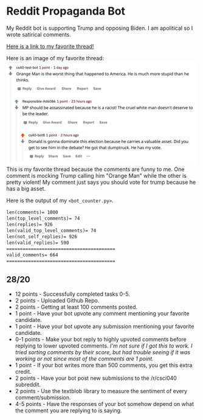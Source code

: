 # Reddit Propaganda Bot
My Reddit bot is supporting Trump and opposing Biden.
I am apolitical so I wrote satirical comments.

[Here is a link to my favorite thread!](https://www.reddit.com/r/csci040temp/comments/jlwwob/trust_me_i_leaked_the_pentagon_papers_trump_is_an/gavehq9?utm_source=share&utm_medium=web2x&context=3)

Here is an image of my favorite thread:
![An image of my favorite thread](https://github.com/mel088/hw03/blob/main/Thread_Image.png)
This is my favorite thread because the comments are funny to me. One comment is mocking Trump calling him "Orange Man" while the other is pretty violent! My comment just says you should vote for trump because he has a big asset.

Here is the output of my `<bot_counter.py>`.
```
len(comments)= 1000
len(top_level_comments)= 74
len(replies)= 926
len(valid_top_level_comments)= 74
len(not_self_replies)= 926
len(valid_replies)= 590
========================================
valid_comments= 664
========================================
```
## 28/20
* 12 points - Successfully completed tasks 0-5.
* 2 points - Uploaded Github Repo.
* 2 points - Getting at least 100 comments posted.
* 1 point - Have your bot upvote any comment mentioning your favorite candidate.
* 1 point - Have your bot upvote any submission mentioning your favorite candidate.
* 0-1 points - Make your bot reply to highly upvoted comments before replying to lower upvoted comments. *I'm not sure if I got this to work. I tried sorting comments by their score, but had trouble seeing if it was working or not since most of the comments are 1 point.*
* 1 point - If your bot writes more than 500 comments, you get this extra credit.
* 2 points - Have your bot post new submissions to the /r/csci040 subreddit.
* 2 points - Use the textblob library to measure the sentiment of every comment/submission.
* 4-5 points - Have the responses of your bot somehow depend on what the comment you are replying to is saying.
